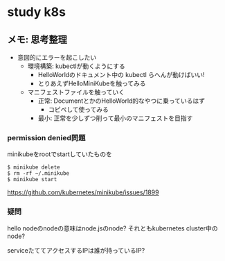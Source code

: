 study k8s
=========================


メモ: 思考整理
-------------------------
- 意図的にエラーを起こしたい
    - 環境構築: kubectlが動くようにする
        - HelloWorldのドキュメント中の kubectl らへんが動けばいい!
        - とりあえずHelloMiniKubeを触ってみる
    - マニフェストファイルを触っていく
        - 正常: DocumentとかのHelloWorld的なやつに乗っているはず
            - コピペして使ってみる
        - 最小: 正常を少しずつ削って最小のマニフェストを目指す


### permission denied問題

minikubeをrootでstartしていたものを
```
$ minikube delete
$ rm -rf ~/.minikube
$ minikube start
```
https://github.com/kubernetes/minikube/issues/1899


### 疑問
hello nodeのnodeの意味はnode.jsのnode?
それともkubernetes cluster中のnode?

serviceたててアクセスするIPは誰が持っているIP?

